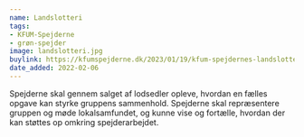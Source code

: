 ```yaml
---
name: Landslotteri
tags:
- KFUM-Spejderne
- grøn-spejder
image: landslotteri.jpg
buylink: https://kfumspejderne.dk/2023/01/19/kfum-spejdernes-landslotteri-2023/
date_added: 2022-02-06
---
```

Spejderne skal gennem salget af lodsedler opleve, hvordan en fælles opgave kan styrke gruppens sammenhold. Spejderne skal repræsentere gruppen og møde lokalsamfundet, og kunne vise og fortælle, hvordan der kan støttes op omkring spejderarbejdet.
